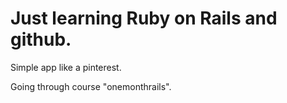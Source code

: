 # Just learning Ruby on Rails and github.

Simple app like a pinterest.

Going through course "onemonthrails".